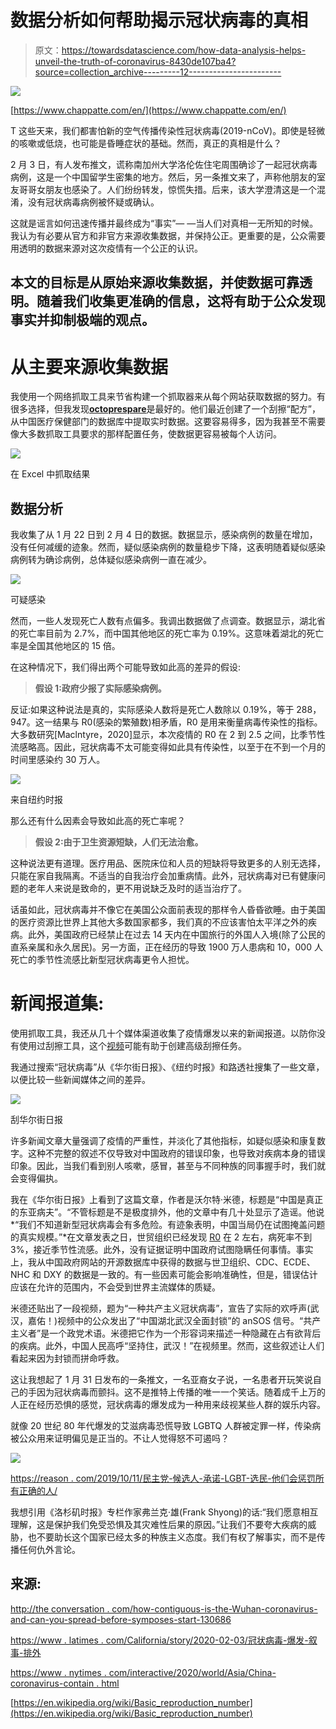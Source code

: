 # 数据分析如何帮助揭示冠状病毒的真相

> 原文：<https://towardsdatascience.com/how-data-analysis-helps-unveil-the-truth-of-coronavirus-8430de107ba4?source=collection_archive---------12----------------------->

![](img/3411d90fa47a32f9537c24550b4acc42.png)

[https://www.chappatte.com/en/](https://www.chappatte.com/en/)

T 这些天来，我们都害怕新的空气传播传染性冠状病毒(2019-nCoV)。即使是轻微的咳嗽或低烧，也可能是昏睡症状的基础。然而，真正的真相是什么？

2 月 3 日，有人发布推文，谎称南加州大学洛伦佐住宅周围确诊了一起冠状病毒病例，这是一个中国留学生密集的地方。然后，另一条推文来了，声称他朋友的室友哥哥女朋友也感染了。人们纷纷转发，惊慌失措。后来，该大学澄清这是一个混淆，没有冠状病毒病例被怀疑或确认。

这就是谣言如何迅速传播并最终成为“事实”— —当人们对真相一无所知的时候。我认为有必要从官方和非官方来源收集数据，并保持公正。更重要的是，公众需要用透明的数据来源对这次疫情有一个公正的认识。

## **本文的目标是从原始来源收集数据，并使数据可靠透明。随着我们收集更准确的信息，这将有助于公众发现事实并抑制极端的观点。**

# 从主要来源收集数据

我使用一个网络抓取工具来节省构建一个抓取器来从每个网站获取数据的努力。有很多选择，但我发现[**octoprespare**](https://www.octoparse.com/)是最好的。他们最近创建了一个刮擦“配方”，从中国医疗保健部门的数据库中提取实时数据。这要容易得多，因为我甚至不需要像大多数抓取工具要求的那样配置任务，使数据更容易被每个人访问。

![](img/9d212a4a6409a73777461d11ac911988.png)

在 Excel 中抓取结果

## **数据分析**

我收集了从 1 月 22 日到 2 月 4 日的数据。数据显示，感染病例的数量在增加，没有任何减缓的迹象。然而，疑似感染病例的数量稳步下降，这表明随着疑似感染病例转为确诊病例，总体疑似感染病例一直在减少。

![](img/50c9617f331e0f34642644228adb068d.png)

可疑感染

然而，一些人发现死亡人数有点偏多。我调出数据做了点调查。数据显示，湖北省的死亡率目前为 2.7%，而中国其他地区的死亡率为 0.19%。这意味着湖北的死亡率是全国其他地区的 15 倍。

在这种情况下，我们得出两个可能导致如此高的差异的假设:

> **假设 1:政府少报了实际感染病例。**

反证:如果这种说法是真的，实际感染人数将是死亡人数除以 0.19%，等于 288，947。这一结果与 R0(感染的繁殖数)相矛盾，R0 是用来衡量病毒传染性的指标。大多数研究[Maclntyre，2020]显示，本次疫情的 R0 在 2 到 2.5 之间，比季节性流感略高。因此，冠状病毒不太可能变得如此具有传染性，以至于在不到一个月的时间里感染约 30 万人。

![](img/f8403eba85ba5c436f2b854f6d185c04.png)

来自纽约时报

那么还有什么因素会导致如此高的死亡率呢？

> **假设 2:由于卫生资源短缺，人们无法治愈。**

这种说法更有道理。医疗用品、医院床位和人员的短缺将导致更多的人别无选择，只能在家自我隔离。不适当的自我治疗会加重病情。此外，冠状病毒对已有健康问题的老年人来说是致命的，更不用说缺乏及时的适当治疗了。

话虽如此，冠状病毒并不像它在美国公众面前表现的那样令人昏昏欲睡。由于美国的医疗资源比世界上其他大多数国家都多，我们真的不应该害怕太平洋之外的疾病。此外，美国政府已经禁止在过去 14 天内在中国旅行的外国人入境(除了公民的直系亲属和永久居民)。另一方面，正在经历的导致 1900 万人患病和 10，000 人死亡的季节性流感比新型冠状病毒更令人担忧。

# 新闻报道集:

使用抓取工具，我还从几十个媒体渠道收集了疫情爆发以来的新闻报道。以防你没有使用过刮擦工具，这个[视频](https://www.youtube.com/watch?v=j_JWaMnsXWQ&t=30s)可能有助于创建高级刮擦任务。

我通过搜索“冠状病毒”从《华尔街日报》、《纽约时报》和路透社搜集了一些文章，以便比较一些新闻媒体之间的差异。

![](img/d37041c3fa17a6bfb5166e7fe3a72161.png)

刮华尔街日报

许多新闻文章大量强调了疫情的严重性，并淡化了其他指标，如疑似感染和康复数字。这种不完整的叙述不仅导致对中国政府的错误印象，也导致对疾病本身的错误印象。因此，当我们看到别人咳嗽，感冒，甚至与不同种族的同事握手时，我们就会变得偏执。

我在《华尔街日报》上看到了这篇文章，作者是沃尔特·米德，标题是“中国是真正的东亚病夫”。“不管标题是不是极度排外，他的文章中有几十处显示了造谣。他说*“我们不知道新型冠状病毒会有多危险。有迹象表明，中国当局仍在试图掩盖问题的真实规模。”*在文章发表之日，世贸组织已经发现 [R0](https://en.wikipedia.org/wiki/Basic_reproduction_number) 在 2 左右，病死率不到 3%，接近季节性流感。此外，没有证据证明中国政府试图隐瞒任何事情。事实上，我从中国政府网站的开源数据库中获得的数据与世卫组织、CDC、ECDE、NHC 和 DXY 的数据是一致的。有一些因素可能会影响准确性，但是，错误估计应该在允许的范围内，不会受到世界主流媒体的质疑。

米德还贴出了一段视频，题为“一种共产主义冠状病毒”，宣告了实际的欢呼声(武汉，嘉佑！)视频中的公众发出了“中国湖北武汉全面封锁”的 anSOS 信号。“共产主义者”是一个政党术语。米德把它作为一个形容词来描述一种隐藏在占有欲背后的疾病。此外，中国人民高呼“坚持住，武汉！”在视频里。然而，这些叙述让人们看起来因为封锁而拼命呼救。

这让我想起了 1 月 31 日发布的一条推文，一名亚裔女子说，一名患者开玩笑说自己的手因为冠状病毒而颤抖。这不是推特上传播的唯一一个笑话。随着成千上万的人正在经历恐惧的感觉，冠状病毒的爆发成为一种用来歧视某些人群的娱乐内容。

就像 20 世纪 80 年代爆发的艾滋病毒恐慌导致 LGBTQ 人群被定罪一样，传染病被公众用来证明偏见是正当的。不让人觉得怒不可遏吗？

![](img/6db5aee16da1b02100d8d5ae9bc7bce2.png)

[https://reason . com/2019/10/11/民主党-候选人-承诺-LGBT-选民-他们会惩罚所有正确的人/](https://reason.com/2019/10/11/democratic-candidates-promise-lgbt-voters-theyll-punish-all-the-right-people/)

我想引用《洛杉矶时报》专栏作家弗兰克·雄(Frank Shyong)的话:“我们愿意相互理解，这是保护我们免受恐惧及其灾难性后果的原因。”让我们不要夸大疾病的威胁，也不要助长这个国家已经太多的种族主义态度。我们有权了解事实，而不是传播任何仇外言论。

## 来源:

[http://the conversation . com/how-contiguous-is-the-Wuhan-coronavirus-and-can-you-spread-before-symposes-start-130686](http://theconversation.com/how-contagious-is-the-wuhan-coronavirus-and-can-you-spread-it-before-symptoms-start-130686)

[https://www . latimes . com/California/story/2020-02-03/冠状病毒-爆发-叙事-排外](https://www.latimes.com/california/story/2020-02-03/coronavirus-outbreak-narrative-xenophobia)

[https://www . nytimes . com/interactive/2020/world/Asia/China-coronavirus-contain . html](https://www.nytimes.com/interactive/2020/world/asia/china-coronavirus-contain.html)

[https://en.wikipedia.org/wiki/Basic_reproduction_number](https://en.wikipedia.org/wiki/Basic_reproduction_number)